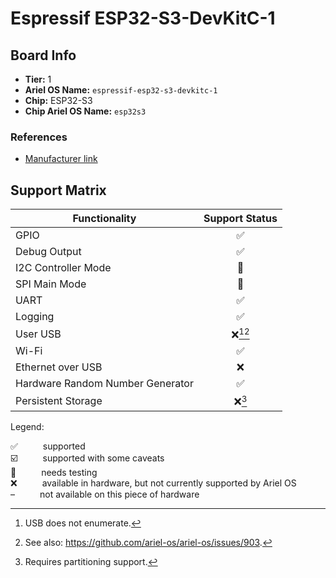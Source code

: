 # Espressif ESP32-S3-DevKitC-1

## Board Info

- **Tier:** 1
- **Ariel OS Name:** `espressif-esp32-s3-devkitc-1`
- **Chip:** ESP32-S3
- **Chip Ariel OS Name:** `esp32s3`

### References

- [Manufacturer link](https://web.archive.org/web/20250122153707/https://www.espressif.com/en/dev-board/esp32-s3-devkitc-1-en)

## Support Matrix

|Functionality|Support Status|
|---|:---:|
|GPIO|<span title="supported">✅</span>|
|Debug Output|<span title="supported">✅</span>|
|I2C Controller Mode|<span title="needs testing">🚦</span>|
|SPI Main Mode|<span title="needs testing">🚦</span>|
|UART|<span title="supported">✅</span>|
|Logging|<span title="supported">✅</span>|
|User USB|<span title="available in hardware, but not currently supported by Ariel OS">❌</span>[^usb-does-not-enumerate][^see-also-https-github-com-ariel-os-ariel-os-issues-903]|
|Wi-Fi|<span title="supported">✅</span>|
|Ethernet over USB|<span title="available in hardware, but not currently supported by Ariel OS">❌</span>|
|Hardware Random Number Generator|<span title="supported">✅</span>|
|Persistent Storage|<span title="available in hardware, but not currently supported by Ariel OS">❌</span>[^requires-partitioning-support]|

<p>Legend:</p>

<dl>
  <div>
    <dt>✅</dt><dd>supported</dd>
  </div>
  <div>
    <dt>☑️</dt><dd>supported with some caveats</dd>
  </div>
  <div>
    <dt>🚦</dt><dd>needs testing</dd>
  </div>
  <div>
    <dt>❌</dt><dd>available in hardware, but not currently supported by Ariel OS</dd>
  </div>
  <div>
    <dt>–</dt><dd>not available on this piece of hardware</dd>
  </div>
</dl>
<style>
dt, dd {
  display: inline;
}
</style>

[^usb-does-not-enumerate]: USB does not enumerate.
[^see-also-https-github-com-ariel-os-ariel-os-issues-903]: See also: https://github.com/ariel-os/ariel-os/issues/903.
[^requires-partitioning-support]: Requires partitioning support.